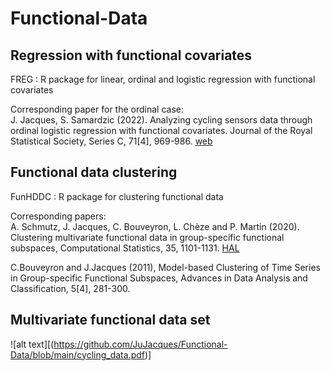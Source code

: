# Functional-Data

## Regression with functional covariates

FREG : R package for linear, ordinal and logistic regression with functional covariates

Corresponding paper for the ordinal case:<br>
J. Jacques, S. Samardzic (2022). Analyzing cycling sensors data through ordinal logistic regression with functional covariates. Journal of the Royal Statistical Society, Series C, 71[4], 969-986. <a href="https://hal.archives-ouvertes.fr/hal-03107427n">web</a>

## Functional data clustering

FunHDDC : R package for clustering functional data

Corresponding papers:<br>
A. Schmutz, J. Jacques, C. Bouveyron, L. Chèze and P. Martin (2020). Clustering multivariate functional data in group-specific functional subspaces, Computational Statistics, 35, 1101-1131. <a href="https://hal.inria.fr/hal-01652467">HAL</a>

C.Bouveyron and J.Jacques (2011), Model-based Clustering of Time Series in Group-specific Functional Subspaces, Advances in Data Analysis and Classification, 5[4], 281-300.

## Multivariate functional data set
![alt text][(https://github.com/JuJacques/Functional-Data/blob/main/cycling_data.pdf)]

